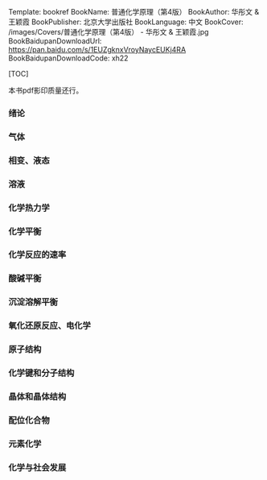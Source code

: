 Template: bookref
BookName: 普通化学原理（第4版）
BookAuthor: 华彤文 & 王颖霞
BookPublisher: 北京大学出版社
BookLanguage: 中文
BookCover: /images/Covers/普通化学原理（第4版） - 华彤文 & 王颖霞.jpg
BookBaidupanDownloadUrl: https://pan.baidu.com/s/1EUZgknxVroyNaycEUKj4RA 
BookBaidupanDownloadCode: xh22

[TOC]

本书pdf影印质量还行。

### 绪论

### 气体

### 相变、液态

### 溶液

### 化学热力学

### 化学平衡

### 化学反应的速率

### 酸碱平衡

### 沉淀溶解平衡

### 氧化还原反应、电化学

### 原子结构

### 化学键和分子结构

### 晶体和晶体结构

### 配位化合物

### 元素化学

### 化学与社会发展



